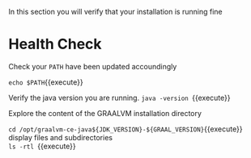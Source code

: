 In this section you will verify that your installation is running fine 

# Health Check 

Check your `PATH`  have been updated accoundingly

`echo $PATH`{{execute}}


Verify the java version you are running. 
`java -version `{{execute}}

Explore the content of the GRAALVM installation directory 

`cd /opt/graalvm-ce-java${JDK_VERSION}-${GRAAL_VERSION}`{{execute}} <br>
display files and subdirectories<br>
`ls -rtl `{{execute}}